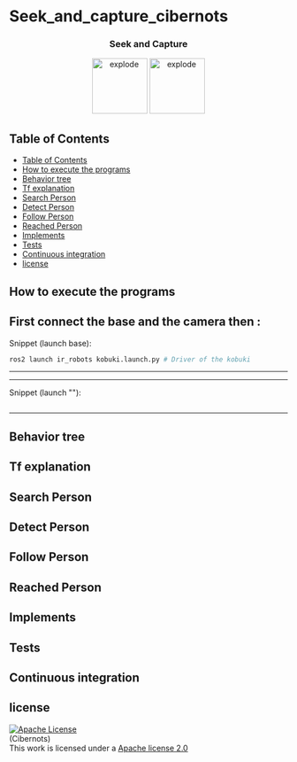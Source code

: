 # Seek_and_capture_cibernots

<h3 align="center">Seek and Capture </h3>

<div align="center">
<img width=100px src="https://img.shields.io/badge/status-finished-brightgreen" alt="explode"></a>
<img width=100px src="https://img.shields.io/badge/license-Apache-orange" alt="explode"></a>
</div>


## Table of Contents
- [Table of Contents](#table-of-contents)
- [How to execute the programs](#How-to-execute-the-programs)
- [Behavior tree](#Behavior_tree)
- [Tf explanation](#Tf_explanation)
- [Search Person](#Search_Person)
- [Detect Person](#Detect_Person)
- [Follow Person](#Follow_Person)
- [Reached Person](#Reached_Person)
- [Implements](#implements)
- [Tests](#tests)
- [Continuous integration](#Continuous-integration)
- [license](#license)


## How to execute the programs

First connect the base and the camera then :
-----------------------------------------------------------------------
Snippet (launch base):
``` bash
ros2 launch ir_robots kobuki.launch.py # Driver of the kobuki
```
-----------------------------------------------------------------------

-----------------------------------------------------------------------
Snippet (launch ""):
``` bash
```
-----------------------------------------------------------------------
## Behavior tree
## Tf explanation
## Search Person
## Detect Person
## Follow Person
## Reached Person
## Implements
## Tests
## Continuous integration


## license 
<a rel="license" href="https://www.apache.org/licenses/LICENSE-2.0"><img alt="Apache License" style="border-width:0" src="https://www.apache.org/img/asf-estd-1999-logo.jpg" /></a><br/>(Cibernots) </a><br/>This work is licensed under a <a rel="license" href="https://www.apache.org/licenses/LICENSE-2.0">Apache license 2.0

